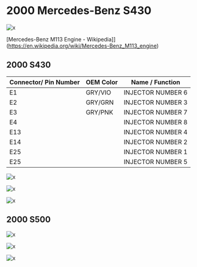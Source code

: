 # 2000 Mercedes-Benz S430

![x](OEM-Docs/Mercedes/mercedes_170.png)

[Mercedes-Benz M113 Engine - Wikipedia]](<https://en.wikipedia.org/wiki/Mercedes-Benz_M113_engine>)

## 2000 S430

| Connector/ Pin Number | OEM Color | Name / Function |
| --------------------- |------- |---------------- |
| E1  |  GRY/VIO        | INJECTOR NUMBER 6   |
| E2  |  GRY/GRN        | INJECTOR NUMBER 3  |
| E3  |  GRY/PNK        | INJECTOR NUMBER 7  |
| E4  |                 | INJECTOR NUMBER 8  |
| E13 |                 | INJECTOR NUMBER 4   |
| E14 |                 | INJECTOR NUMBER 2  |
| E25 |                 | INJECTOR NUMBER 1  |
| E25 |                 | INJECTOR NUMBER 5  |

![x](OEM-Docs/Mercedes/2000_s430_page_1.png)

![x](OEM-Docs/Mercedes/2000_s430_page_2.png)

![x](OEM-Docs/Mercedes/2000_s430_page_3.png)

## 2000 S500

![x](OEM-Docs/Mercedes/2000_s500_page_1.png)

![x](OEM-Docs/Mercedes/2000_s500_page_2.png)

![x](OEM-Docs/Mercedes/2000_s500_page_3.png)
